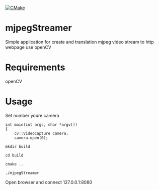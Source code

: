 [![CMake](https://github.com/ilyajob05/mjpegStreamer/actions/workflows/cmake.yml/badge.svg)](https://github.com/ilyajob05/mjpegStreamer/actions/workflows/cmake.yml)


# mjpegStreamer
Simple application for create and translation mjpeg video stream to http webpage use openCV

# Requirements
openCV

# Usage
Set number youre camera 
```
int main(int argc, char *argv[])
{
    cv::VideoCapture camera;
    camera.open(0);

```

`mkdir build`

`cd build`

`cmake ..`

`./mjpegStreamer`



Open browser and connect 127.0.0.1:8080


